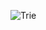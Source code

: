 ![Trie](https://user-images.githubusercontent.com/86003701/236671189-5824652a-92ae-463c-ada9-1d15f0d4557f.png)
